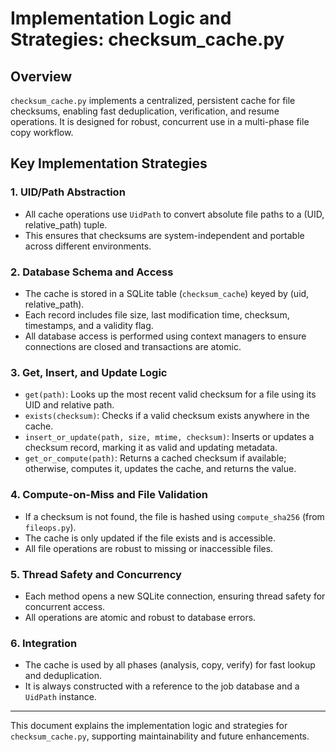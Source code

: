 # Implementation Logic and Strategies: checksum_cache.py

## Overview
`checksum_cache.py` implements a centralized, persistent cache for file checksums, enabling fast deduplication, verification, and resume operations. It is designed for robust, concurrent use in a multi-phase file copy workflow.

## Key Implementation Strategies

### 1. UID/Path Abstraction
- All cache operations use `UidPath` to convert absolute file paths to a (UID, relative_path) tuple.
- This ensures that checksums are system-independent and portable across different environments.

### 2. Database Schema and Access
- The cache is stored in a SQLite table (`checksum_cache`) keyed by (uid, relative_path).
- Each record includes file size, last modification time, checksum, timestamps, and a validity flag.
- All database access is performed using context managers to ensure connections are closed and transactions are atomic.

### 3. Get, Insert, and Update Logic
- `get(path)`: Looks up the most recent valid checksum for a file using its UID and relative path.
- `exists(checksum)`: Checks if a valid checksum exists anywhere in the cache.
- `insert_or_update(path, size, mtime, checksum)`: Inserts or updates a checksum record, marking it as valid and updating metadata.
- `get_or_compute(path)`: Returns a cached checksum if available; otherwise, computes it, updates the cache, and returns the value.

### 4. Compute-on-Miss and File Validation
- If a checksum is not found, the file is hashed using `compute_sha256` (from `fileops.py`).
- The cache is only updated if the file exists and is accessible.
- All file operations are robust to missing or inaccessible files.

### 5. Thread Safety and Concurrency
- Each method opens a new SQLite connection, ensuring thread safety for concurrent access.
- All operations are atomic and robust to database errors.

### 6. Integration
- The cache is used by all phases (analysis, copy, verify) for fast lookup and deduplication.
- It is always constructed with a reference to the job database and a `UidPath` instance.

---

This document explains the implementation logic and strategies for `checksum_cache.py`, supporting maintainability and future enhancements.
